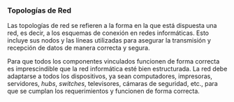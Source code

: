 ### Topologías de Red

Las topologías de red se refieren a la forma en la que está dispuesta una red, es decir, a los esquemas de conexión en redes informáticas. Esto incluye sus nodos y las líneas utilizadas para asegurar la transmisión y recepción de datos de manera correcta y segura. 

Para que todos los componentes vinculados funcionen de forma correcta es imprescindible que la red informática esté bien estructurada. La red debe adaptarse a todos los dispositivos, ya sean computadores, impresoras, servidores, *hubs*, *switches*, televisores, cámaras de seguridad, etc., para que se cumplan los requerimientos y funcionen de forma correcta.
